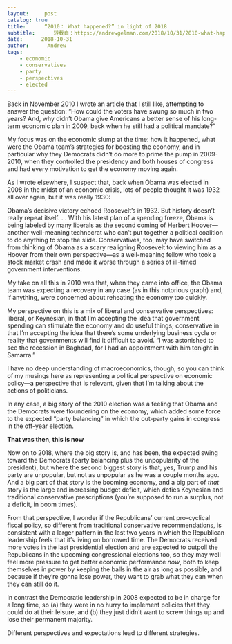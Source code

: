 ```yaml
---
layout:     post
catalog: true
title:      “2010： What happened?” in light of 2018
subtitle:      转载自：https://andrewgelman.com/2018/10/31/2010-what-happened-in-light-of-2018/
date:      2018-10-31
author:      Andrew
tags:
    - economic
    - conservatives
    - party
    - perspectives
    - elected
---
```





Back in November 2010 I wrote an article that I still like, attempting to answer the question: “How could the voters have swung so much in two years? And, why didn’t Obama give Americans a better sense of his long-term economic plan in 2009, back when he still had a political mandate?”

My focus was on the economic slump at the time: how it happened, what were the Obama team’s strategies for boosting the economy, and in particular why they Democrats didn’t do more to prime the pump in 2009-2010, when they controlled the presidency and both houses of congress and had every motivation to get the economy moving again.

As I wrote elsewhere, I suspect that, back when Obama was elected in 2008 in the midst of an economic crisis, lots of people thought it was 1932 all over again, but it was really 1930:

> 
Obama’s decisive victory echoed Roosevelt’s in 1932. But history doesn’t really repeat itself. . . With his latest plan of a spending freeze, Obama is being labeled by many liberals as the second coming of Herbert Hoover—another well-meaning technocrat who can’t put together a political coalition to do anything to stop the slide. Conservatives, too, may have switched from thinking of Obama as a scary realigning Roosevelt to viewing him as a Hoover from their own perspective—as a well-meaning fellow who took a stock market crash and made it worse through a series of ill-timed government interventions.


My take on all this in 2010 was that, when they came into office, the Obama team was expecting a recovery in any case (as in this notorious graph) and, if anything, were concerned about reheating the economy too quickly.

My perspective on this is a mix of liberal and conservative perspectives: liberal, or Keynesian, in that I’m accepting the idea that government spending can stimulate the economy and do useful things; conservative in that I’m accepting the idea that there’s some underlying business cycle or reality that governments will find it difficult to avoid. “I was astonished to see the recession in Baghdad, for I had an appointment with him tonight in Samarra.”

I have no deep understanding of macroeconomics, though, so you can think of my musings here as representing a political perspective on economic policy—a perspective that is relevant, given that I’m talking about the actions of politicians.

In any case, a big story of the 2010 election was a feeling that Obama and the Democrats were floundering on the economy, which added some force to the expected “party balancing” in which the out-party gains in congress in the off-year election.

**That was then, this is now**

Now on to 2018, where the big story is, and has been, the expected swing toward the Democrats (party balancing plus the unpopularity of the president), but where the second biggest story is that, yes, Trump and his party are unpopular, but not as unpopular as he was a couple months ago. And a big part of that story is the booming economy, and a big part of *that* story is the large and increasing budget deficit, which defies Keynesian and traditional conservative prescriptions (you’re supposed to run a surplus, not a deficit, in boom times).

From that perspective, I wonder if the Republicans’ current pro-cyclical fiscal policy, so different from traditional conservative recommendations, is consistent with a larger pattern in the last two years in which the Republican leadership feels that it’s living on borrowed time. The Democrats received more votes in the last presidential election and are expected to outpoll the Republicans in the upcoming congressional elections too, so they may well feel more pressure to get better economic performance *now*, both to keep themselves in power by keeping the balls in the air as long as possible, and because if they’re gonna lose power, they want to grab what they can when they can still do it.

In contrast the Democratic leadership in 2008 expected to be in charge for a long time, so (a) they were in no hurry to implement policies that they could do at their leisure, and (b) they just didn’t want to screw things up and lose their permanent majority.

Different perspectives and expectations lead to different strategies.



